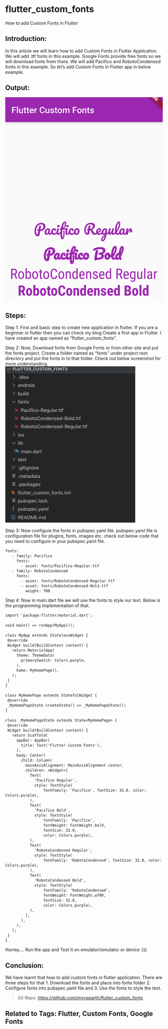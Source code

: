 # flutter_custom_fonts
 How to add Custom Fonts in Flutter

## Introduction:
 In this article we will learn how to add Custom Fonts in Flutter Application. We will add .ttf fonts in this example. Google Fonts provide free fonts so we will download fonts from there. We will add Pacifico and RobotoCondensed fonts in this example. So let’s add Custom Fonts in Flutter app in below example.

## Output:
![alt text](https://raw.githubusercontent.com/myvsparth/flutter_custom_fonts/master/screenshots/1.png)

## Steps:
 Step 1: 
 First and basic step to create new application in flutter. If you are a beginner in flutter then you can check my blog Create a first app in Flutter. I have created an app named as “flutter_custom_fonts”.

 Step 2: 
 Now, Download fonts from Google Fonts or from other site and put the fonts project. Create a folder named as “fonts” under project root directory and put the fonts in to that folder. Check out below screenshot for more understanding.
![alt text](https://raw.githubusercontent.com/myvsparth/flutter_custom_fonts/master/screenshots/2.png)

 Step 3: 
 Now configure the fonts in pubspec.yaml file. pubspec.yaml file is configuration file for plugins, fonts, images etc. check out below code that you need to configure in your pubspec.yaml file.
```
fonts:
   - family: Pacifico
     fonts:
       - asset: fonts/Pacifico-Regular.ttf
   - family: RobotoCondensed
     fonts:
       - asset: fonts/RobotoCondensed-Regular.ttf
       - asset: fonts/RobotoCondensed-Bold.ttf
         weight: 700
```

 Step 4: 
 Now in main.dart file we will use the fonts to style our text. Below is the programming implementation of that.
```
import 'package:flutter/material.dart';
 
void main() => runApp(MyApp());
 
class MyApp extends StatelessWidget {
 @override
 Widget build(BuildContext context) {
   return MaterialApp(
     theme: ThemeData(
       primarySwatch: Colors.purple,
     ),
     home: MyHomePage(),
   );
 }
}
 
class MyHomePage extends StatefulWidget {
 @override
 _MyHomePageState createState() => _MyHomePageState();
}
 
class _MyHomePageState extends State<MyHomePage> {
 @override
 Widget build(BuildContext context) {
   return Scaffold(
     appBar: AppBar(
       title: Text('Flutter Custom Fonts'),
     ),
     body: Center(
       child: Column(
         mainAxisAlignment: MainAxisAlignment.center,
         children: <Widget>[
           Text(
             'Pacifico Regular',
             style: TextStyle(
                 fontFamily: 'Pacifico', fontSize: 32.0, color: Colors.purple),
           ),
           Text(
             'Pacifico Bold',
             style: TextStyle(
                 fontFamily: 'Pacifico',
                 fontWeight: FontWeight.bold,
                 fontSize: 32.0,
                 color: Colors.purple),
           ),
           Text(
             'RobotoCondensed Regular',
             style: TextStyle(
                 fontFamily: 'RobotoCondensed', fontSize: 32.0, color: Colors.purple),
           ),
           Text(
             'RobotoCondensed Bold',
             style: TextStyle(
                 fontFamily: 'RobotoCondensed',
                 fontWeight: FontWeight.w700,
                 fontSize: 32.0,
                 color: Colors.purple),
           ),
         ],
       ),
     ),
   );
 }
}
``` 

 Hurrey…. Run the app and Test It on emulator/simulator or device :)))

## Conclusion:
 We have learnt that how to add custom fonts in flutter application. There are three steps for that 1. Download the fonts and place into fonts folder 2. Configure fonts into pubspec.yaml file and 3. Use the fonts to style the text. 

> Git Repo: https://github.com/myvsparth/flutter_custom_fonts
## Related to Tags: Flutter, Custom Fonts, Google Fonts

